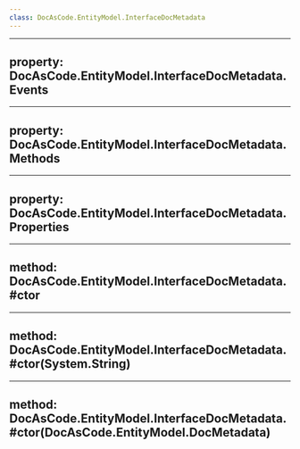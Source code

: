 ```yaml
---
class: DocAsCode.EntityModel.InterfaceDocMetadata
---
```


---
property: DocAsCode.EntityModel.InterfaceDocMetadata.Events
---

---
property: DocAsCode.EntityModel.InterfaceDocMetadata.Methods
---

---
property: DocAsCode.EntityModel.InterfaceDocMetadata.Properties
---

---
method: DocAsCode.EntityModel.InterfaceDocMetadata.#ctor
---

---
method: DocAsCode.EntityModel.InterfaceDocMetadata.#ctor(System.String)
---

---
method: DocAsCode.EntityModel.InterfaceDocMetadata.#ctor(DocAsCode.EntityModel.DocMetadata)
---

